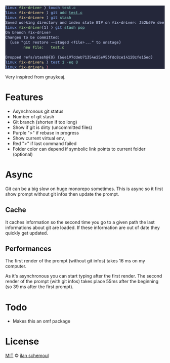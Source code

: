 ![screenshot](./screenshot.png)

Very inspired from gnuykeaj.

# Features

- Asynchronous git status
- Number of git stash
- Git branch (shorten if too long)
- Show if git is dirty (uncommitted files)
- Purple ">" if rebase in progress
- Show current virtual env,
- Red ">" if last command failed
- Folder color can depend if symbolic link points to current folder (optional)

# Async

Git can be a big slow on huge monorepo sometimes. This is async
so it first show prompt without git infos then update the prompt.

## Cache

It caches information so the second time you go to a given path
the last informations about git are loaded. If these information
are out of date they quickly get updated.

## Performances

The first render of the prompt (without git infos) takes 16 ms on my computer.

As it's asynchronous you can start typing after the first render.
The second render of the prompt (with git infos) takes place 55ms after the
beginning (so 39 ms after the first prompt).

# Todo

- Makes this an omf package

# License

[MIT][mit] © [ilan schemoul][author]


[mit]:            https://opensource.org/licenses/MIT
[author]:         https://github.com/{{USER}}
[contributors]:   https://github.com/{{USER}}/plugin-stellar-fish-prompt/graphs/contributors
[license-badge]:  https://img.shields.io/badge/license-MIT-007EC7.svg?style=flat-square
